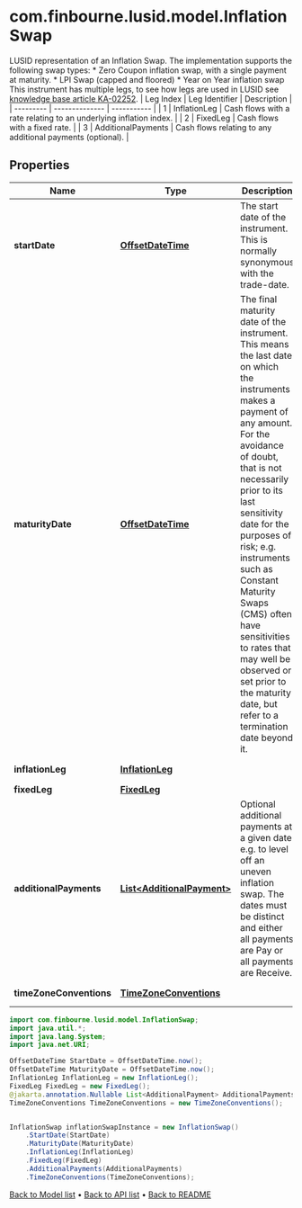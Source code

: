 # com.finbourne.lusid.model.InflationSwap
LUSID representation of an Inflation Swap.  The implementation supports the following swap types:  * Zero Coupon inflation swap, with a single payment at maturity.  * LPI Swap (capped and floored)  * Year on Year inflation swap     This instrument has multiple legs, to see how legs are used in LUSID see [knowledge base article KA-02252](https://support.lusid.com/knowledgebase/article/KA-02252).     | Leg Index | Leg Identifier | Description |  | --------- | -------------- | ----------- |  | 1 | InflationLeg | Cash flows with a rate relating to an underlying inflation index. |  | 2 | FixedLeg | Cash flows with a fixed rate. |  | 3 | AdditionalPayments | Cash flows relating to any additional payments (optional). |

## Properties

Name | Type | Description | Notes
------------ | ------------- | ------------- | -------------
**startDate** | [**OffsetDateTime**](OffsetDateTime.md) | The start date of the instrument. This is normally synonymous with the trade-date. | [default to OffsetDateTime]
**maturityDate** | [**OffsetDateTime**](OffsetDateTime.md) | The final maturity date of the instrument. This means the last date on which the instruments makes a payment of any amount.  For the avoidance of doubt, that is not necessarily prior to its last sensitivity date for the purposes of risk; e.g. instruments such as  Constant Maturity Swaps (CMS) often have sensitivities to rates that may well be observed or set prior to the maturity date, but refer to a termination date beyond it. | [default to OffsetDateTime]
**inflationLeg** | [**InflationLeg**](InflationLeg.md) |  | [default to InflationLeg]
**fixedLeg** | [**FixedLeg**](FixedLeg.md) |  | [default to FixedLeg]
**additionalPayments** | [**List&lt;AdditionalPayment&gt;**](AdditionalPayment.md) | Optional additional payments at a given date e.g. to level off an uneven inflation swap.  The dates must be distinct and either all payments are Pay or all payments are Receive. | [optional] [default to List<AdditionalPayment>]
**timeZoneConventions** | [**TimeZoneConventions**](TimeZoneConventions.md) |  | [optional] [default to TimeZoneConventions]

```java
import com.finbourne.lusid.model.InflationSwap;
import java.util.*;
import java.lang.System;
import java.net.URI;

OffsetDateTime StartDate = OffsetDateTime.now();
OffsetDateTime MaturityDate = OffsetDateTime.now();
InflationLeg InflationLeg = new InflationLeg();
FixedLeg FixedLeg = new FixedLeg();
@jakarta.annotation.Nullable List<AdditionalPayment> AdditionalPayments = new List<AdditionalPayment>();
TimeZoneConventions TimeZoneConventions = new TimeZoneConventions();


InflationSwap inflationSwapInstance = new InflationSwap()
    .StartDate(StartDate)
    .MaturityDate(MaturityDate)
    .InflationLeg(InflationLeg)
    .FixedLeg(FixedLeg)
    .AdditionalPayments(AdditionalPayments)
    .TimeZoneConventions(TimeZoneConventions);
```


[Back to Model list](../README.md#documentation-for-models) &#8226; [Back to API list](../README.md#documentation-for-api-endpoints) &#8226; [Back to README](../README.md)

